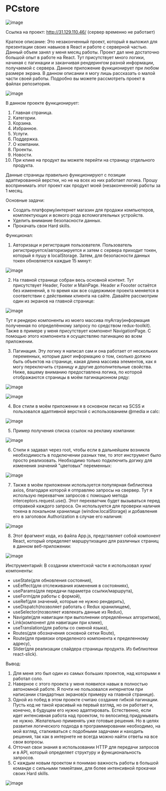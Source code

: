 # PCstore

![image](https://github.com/Aleksandr-Khokhrin/MyStore/assets/147053338/4bb1f1d2-b2ed-4478-a4dc-9fd11df983fe)

Ссылка на проект: http://31.129.110.46/  (сервер временно не работает)

Краткое описание: Это незаконченный проект, который я выложил для презентации своих навыков в React и работе с серверной частью. Данный объем занял у меня месяц работы. Проект дал мне достаточно большой опыт в работе на React. Тут присутствует много логики, начиная с пагинации и заканчивая рендерингом разной информации, получаемой с сервера. Данное приложение функционирует при любом размере экрана. В данном описании я могу лишь рассказать о малой части своей работы. Подробно вы можете рассмотреть проект в файлах репозитория. 

![image](https://github.com/Aleksandr-Khokhrin/MyStore/assets/147053338/64e01555-11db-4db1-9e15-4d59e5ae18ec)

В данном проекте функционирует:
1. Главная страница.
2. Категории.
3. Корзина.
4. Избранное.
5. Услуги.
6. Поддержка.
7. О компании.
8. Проекты.
9. Новости.
10. При клике на продукт вы можете перейти на страницу отдельного продукта.

Данные страницы правильно функционируют с позиции адаптированной верстки, но не на всех из них работает логика. 
Прошу воспринимать этот проект как продукт моей (незаконченной) работы за 1 месяц. 

Основные задачи: 
- Создать платформу/интернет магазин для продажи компьютеров, комплектующих и всякого рода вспомогательных устройств.
- Уделить внимание безопасности данных.
- Прокачать свои Hard skills.

Функционал: 
1. Авторизаци и регистрация пользователя. Пользователь регистрируется/авторизируется и затем с сервера приходит токен, который я пушу в localStorage. Затем, для безопасности данных токен обновляется каждые 15 минут:

![image](https://github.com/Aleksandr-Khokhrin/MyStore/assets/147053338/851e4f83-b06f-4127-a182-3f3f65a025f6)

2. На главной странице собран весь основной контент. Тут присутствует Header, Footer и MainPage. Header и Foooter остаётся без изменений, в то время как все содержимое проекта меняется в соответствии с действиями клиента на сайте. Давайте рассмотрим один из экранов на главной странице:


![image](https://github.com/Aleksandr-Khokhrin/MyStore/assets/147053338/97cd628b-c481-4d6a-9b82-6f65c3a4c774)

Тут я рендерю компоненты из моего массива myArray(информация полученная по определённому запросу по средством redux-toolkit). Также в примере у меня присутствует компонент NavigationPage. С помощью этого компонента я осуществляю пагинацию во всем приложении.

3. Пагинация. Эту логику я написал сам и она работает от нескольких переменных, которые дают информацию о том, сколько должно быть объектов на странице, какая длина массива элементов, как я могу переключить страницу и другие дополнительные свойства. Ниже, вашему вниманию предоставлена логика, по которой отображаются страницы в моём пагинационном ряду:

![image](https://github.com/Aleksandr-Khokhrin/MyStore/assets/147053338/448066eb-6e09-45e0-81f9-cc96d72bb9d7)

![image](https://github.com/Aleksandr-Khokhrin/MyStore/assets/147053338/cc5f3178-5d52-4a49-8ae1-bd4bda5b867b)

4. Все стили в моём приложении я в основном писал на SCSS и пользовался адаптивной версткой с использованием @media и calc:

![image](https://github.com/Aleksandr-Khokhrin/MyStore/assets/147053338/9e629813-cd8d-4be4-bac2-9cacc000fce5)

5. Пример получения списка ссылок на рeкламу компании:

![image](https://github.com/Aleksandr-Khokhrin/MyStore/assets/147053338/066b376a-9e49-4be8-b98a-411736828207)

6. Стили я задавал через root, чтобы если в дальнейшем возникла необходимость в подключении разных тем, то этот инструмент было просто реализовать. Необходимо только подключить догику для изменения значений "цветовых" переменных:

![image](https://github.com/Aleksandr-Khokhrin/MyStore/assets/147053338/ece6c2c8-99d1-4b0b-be14-a4a46dcdb4b5)

7. Также в моём приложении используется популярная библиотека axios, благодаря которой я отправляю запросы на свервер. Тут я использую перехватчик запросов с помощью метода interceptors.request.use(). Этот перехватчик будет вызываться перед отправкой каждого запроса. Он используется для проверки наличия токена в локальном хранилище (window.localStorage) и добавления его в заголовок Authorization в случае его наличия:

![image](https://github.com/Aleksandr-Khokhrin/MyStore/assets/147053338/aa123fc2-6940-48f5-af95-f44e56b424d9)
 

8. Этот фрагмент кода, из файла App.js, представляет собой компонент React, который определяет маршрутизацию для различных страниц в данном веб-приложении:

![image](https://github.com/Aleksandr-Khokhrin/MyStore/assets/147053338/e87d0886-dce2-49a2-b3a2-608b70871c45)


Инструментарий:
В создании клиентской части я использовал хуки/компоненты: 
- useState(для обновления состояния), 
- usEeffect(для отслеживания изменения в состояниях), 
- useParams(для передачи параметра ссылки/маршрута),
- useForm(для работы с формой),
- useRef(для значений, которые не нужно рендерить),  
- useDispatch(позволяет работать с Redux хранилищем), 
- useSelector(позволяет извлекать данные из Redux), 
- Navigate(для навигации при выполнении определённых алгоритмов), 
- Link(компонент для навигации при клике), 
- useTranslation(для работы со сменой языка), 
- Routes(для обозначения основной сетки Route), 
- Route(для привязки определеного компонента к пределенному адресу),
- Slider(для реализации слайдера страницы продукта. Из библиотеки react-slick).

Вывод: 
1. Для меня это был один из самых больших проектов, над которыми я работал соло.
2. Наверное с этого проекта у меня появился навык в полностью автономной работе. Я почти не пользовался интернетом при написании стандартных экранов(к примеру на главной странице).
3. Одной из побед в этом проекте считаю создание гибкой пагинации. Пусть код не такой красивый на первый взгляд, но он работает и, конечно, в будущем его нужно адаптировать. Естественно, если идет интенсивная работа над проектом, то велосипед придумывать не нужно. Желательно применять уже готовые решения. Но в целях развития логического подхода в программировании необходимо, на мой взгляд, сталкиваться с подобными задачами и находить решения, так как в интернете не всегда можно найти ответы на все свои вопросы.
4. Отточил свои знания в использовании HTTP для передачи запросов и в API, который определяет структуру и функциональность запросов.
5. С каждым новым проектом я понимаю важность работы в большой команде с сильными тимейтами, для более интенсивной прокачки своих Hard skills. 

 

![image](https://github.com/Aleksandr-Khokhrin/MyForumApp_react-front/assets/147053338/d1421d97-c486-45f4-b34f-5faede758ca4)
